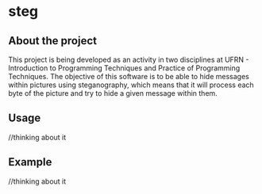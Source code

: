 # steg

## About the project

This project is being developed as an activity in two disciplines at UFRN - Introduction to Programming Techniques and 
Practice of Programming Techniques.
The objective of this software is to be able to hide messages within pictures using steganography, which means that
it will process each byte of the picture and try to hide a given message within them.

## Usage
//thinking about it

## Example
//thinking about it
